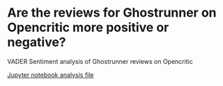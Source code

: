 # Are the reviews for Ghostrunner on Opencritic more positive or negative?
VADER Sentiment analysis of Ghostrunner reviews on Opencritic

[Jupyter notebook analysis file](ghostrunner_review_analysis.ipynb)
